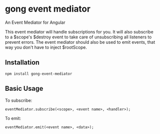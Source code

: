 # gong event mediator
An Event Mediator for Angular

This event mediator will handle subscriptions for you. It will also subscribe to a $scope's $destroy event to take care of unsubscribing all listeners to prevent errors. The event mediator should also be used to emit events, that way you don't have to inject $rootScope.

## Installation
`npm install gong-event-mediator`

## Basic Usage

To subscribe:
```
eventMediator.subscribe(<scope>, <event name>, <handler>);
```

To emit:
```
eventMediator.emit(<event name>, <data>);
```


